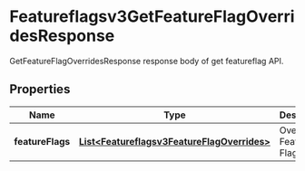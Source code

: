 

# Featureflagsv3GetFeatureFlagOverridesResponse

GetFeatureFlagOverridesResponse response body of get featureflag API.

## Properties

| Name | Type | Description | Notes |
|------------ | ------------- | ------------- | -------------|
|**featureFlags** | [**List&lt;Featureflagsv3FeatureFlagOverrides&gt;**](Featureflagsv3FeatureFlagOverrides.md) | Overrides Feature Flag. |  [optional] |



